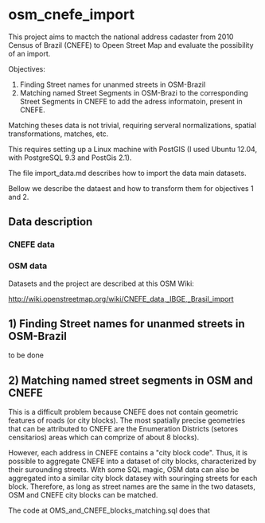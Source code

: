 osm_cnefe_import
================

This project aims to mactch the national address cadaster from  2010 Census of Brazil (CNEFE) to Opeen Street Map and evaluate the possibility of an import. 

Objectives:
1) Finding Street names for unanmed streets in OSM-Brazil
2)  Matching named Street Segments in OSM-Brazi to the corresponding Street Segments in CNEFE to add the adress informatoin, present in CNEFE. 

Matching theses data is not trivial, requiring serveral normalizations, spatial transformations, matches, etc. 

This requires setting up a Linux machine with PostGIS (I used Ubuntu 12.04, with PostgreSQL 9.3 and PostGis 2.1). 

The file import_data.md describes how to import the data main datasets.  

Bellow we describe the dataest and how to transform them for objectives 1 and 2. 


## Data description

### CNEFE data


### OSM data

Datasets and the project are described at this OSM Wiki: 

http://wiki.openstreetmap.org/wiki/CNEFE_data,_IBGE,_Brasil_import



## 1) Finding Street names for unanmed streets in OSM-Brazil

to be done

## 2) Matching named street segments in OSM and CNEFE

This is a difficult problem because CNEFE does not contain geometric features of roads (or city blocks). The most spatially precise geometries that can be attributed to CNEFE are the Enumeration Districts (setores censitarios) areas which can comprize of about 8 blocks). 

However, each address in CNEFE contains a "city block code". Thus, it is possible to aggregate CNEFE into a dataset of city blocks, characterized by their surounding streets. With some SQL magic, OSM data can also be aggregated into a similar city block datasey with souringing streets for each block. Therefore, as long as street names are the same in the two datasets, OSM and CNEFE city blocks can be matched. 

The code at OMS_and_CNEFE_blocks_matching.sql does that




   






